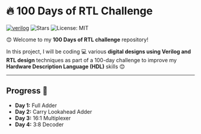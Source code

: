 # 🔥 100 Days of RTL Challenge

[![verilog](https://img.shields.io/badge/verilog-100.0%25-blue)]()
![Stars](https://img.shields.io/badge/stars-4-lightgrey)
![License: MIT](https://img.shields.io/badge/license-MIT-green)

😊 Welcome to my **100 Days of RTL challenge** repository!

In this project, I will be coding 💻 various **digital designs using Verilog and RTL design** techniques as part of a 100-day challenge to improve my **Hardware Description Language (HDL)** skills 😊

---

## Progress 📅

- **Day 1:** Full Adder  
- **Day 2:** Carry Lookahead Adder  
- **Day 3:** 16:1 Multiplexer  
- **Day 4:** 3:8 Decoder
